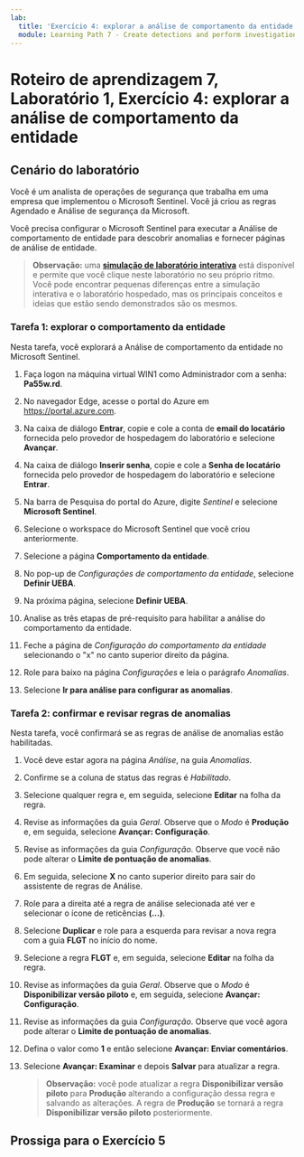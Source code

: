 ```yaml
---
lab:
  title: 'Exercício 4: explorar a análise de comportamento da entidade'
  module: Learning Path 7 - Create detections and perform investigations using Microsoft Sentinel
---
```


# Roteiro de aprendizagem 7, Laboratório 1, Exercício 4: explorar a análise de comportamento da entidade

## Cenário do laboratório

Você é um analista de operações de segurança que trabalha em uma empresa que implementou o Microsoft Sentinel. Você já criou as regras Agendado e Análise de segurança da Microsoft. 


Você precisa configurar o Microsoft Sentinel para executar a Análise de comportamento de entidade para descobrir anomalias e fornecer páginas de análise de entidade.

>**Observação:** uma **[simulação de laboratório interativa](https://mslabs.cloudguides.com/guides/SC-200%20Lab%20Simulation%20-%20Explore%20entity%20behavior%20analytics)** está disponível e permite que você clique neste laboratório no seu próprio ritmo. Você pode encontrar pequenas diferenças entre a simulação interativa e o laboratório hospedado, mas os principais conceitos e ideias que estão sendo demonstrados são os mesmos. 

### Tarefa 1: explorar o comportamento da entidade 

Nesta tarefa, você explorará a Análise de comportamento da entidade no Microsoft Sentinel.

1. Faça logon na máquina virtual WIN1 como Administrador com a senha: **Pa55w.rd**.  

1. No navegador Edge, acesse o portal do Azure em https://portal.azure.com.

1. Na caixa de diálogo **Entrar**, copie e cole a conta de **email do locatário** fornecida pelo provedor de hospedagem do laboratório e selecione **Avançar**.

1. Na caixa de diálogo **Inserir senha**, copie e cole a **Senha de locatário** fornecida pelo provedor de hospedagem do laboratório e selecione **Entrar**.

1. Na barra de Pesquisa do portal do Azure, digite *Sentinel* e selecione **Microsoft Sentinel**.

1. Selecione o workspace do Microsoft Sentinel que você criou anteriormente.

1. Selecione a página **Comportamento da entidade**.

1. No pop-up de *Configurações de comportamento da entidade*, selecione **Definir UEBA**.

1. Na próxima página, selecione **Definir UEBA**.

1. Analise as três etapas de pré-requisito para habilitar a análise do comportamento da entidade.

1. Feche a página de *Configuração do comportamento da entidade* selecionando o "x" no canto superior direito da página.

1. Role para baixo na página *Configurações* e leia o parágrafo *Anomalias*.

1. Selecione **Ir para análise para configurar as anomalias**.


### Tarefa 2: confirmar e revisar regras de anomalias

Nesta tarefa, você confirmará se as regras de análise de anomalias estão habilitadas.

1. Você deve estar agora na página *Análise*, na guia *Anomalias*.

1. Confirme se a coluna de status das regras é *Habilitado*.

1. Selecione qualquer regra e, em seguida, selecione **Editar** na folha da regra.

1. Revise as informações da guia *Geral*. Observe que o *Modo* é **Produção** e, em seguida, selecione **Avançar: Configuração**.

1. Revise as informações da guia *Configuração*. Observe que você não pode alterar o **Limite de pontuação de anomalias**.

1. Em seguida, selecione **X** no canto superior direito para sair do assistente de regras de Análise.

1. Role para a direita até a regra de análise selecionada até ver e selecionar o ícone de reticências **(...)**.

1. Selecione **Duplicar** e role para a esquerda para revisar a nova regra com a guia **FLGT** no início do nome.

1. Selecione a regra **FLGT** e, em seguida, selecione **Editar** na folha da regra.

1. Revise as informações da guia *Geral*. Observe que o *Modo* é **Disponibilizar versão piloto** e, em seguida, selecione **Avançar: Configuração**.

1. Revise as informações da guia *Configuração*. Observe que você agora pode alterar o **Limite de pontuação de anomalias**.

1. Defina o valor como **1** e então selecione **Avançar: Enviar comentários**.

1. Selecione **Avançar: Examinar** e depois **Salvar** para atualizar a regra.

    >**Observação:** você pode atualizar a regra **Disponibilizar versão piloto** para **Produção** alterando a configuração dessa regra e salvando as alterações. A regra de **Produção** se tornará a regra **Disponibilizar versão piloto** posteriormente.
    

## Prossiga para o Exercício 5
